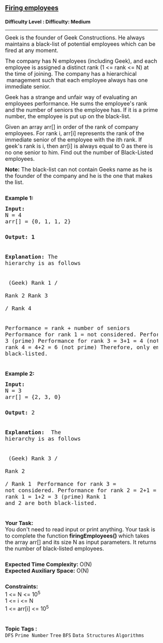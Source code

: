 <h2><a href="https://www.geeksforgeeks.org/problems/firing-employees5306/1?page=1&difficulty=Medium&status=unsolved&sortBy=submissions">Firing employees</a></h2><h3>Difficulty Level : Difficulty: Medium</h3><hr><div class="problems_problem_content__Xm_eO"><p><span style="font-size: 18px;">Geek is the founder of Geek Constructions. He always maintains a black-list&nbsp;of potential employees which can be fired at any moment.</span></p>
<p><span style="font-size: 18px;">The company has N employees (including Geek), and each employee is assigned a distinct rank (1 &lt;= rank &lt;= N) at the time of joining. The company has a hierarchical &nbsp;management such that each employee always has one immediate senior.&nbsp;</span></p>
<p><span style="font-size: 18px;">Geek has a strange and unfair way of evaluating an employees performance. He sums the employee's rank and the number of seniors the employee has. If it is a prime number, the employee is put up on the black-list.</span></p>
<p><span style="font-size: 18px;">Given an&nbsp;array arr[] in order of the rank of company employees. For rank i, arr[i] represents the rank of the immediate senior of the employee with the ith rank. If geek's rank is i, then arr[i] is always equal to 0 as there is no one senior to him. Find out the number of Black-Listed employees.</span></p>
<p><span style="font-size: 18px;"><strong>Note:</strong> The black-list can not&nbsp;contain Geeks name as he is the founder of the company and he is the one that makes the list.</span></p>
<p><br><span style="font-size: 18px;"><strong>Example 1:</strong></span></p>
<pre><span style="font-size: 18px;"><strong>Input:</strong>
N = 4
arr[] = {0, 1, 1, 2}</span>

<strong><span style="font-size: 18px;">Output: 1</span></strong>

<span style="font-size: 18px;"><strong>Explanation:</strong>
The hierarchy is as follows</span>

<span style="font-size: 18px;">       (Geek)
       Rank 1
        /   \
  Rank 2     Rank 3  
      /
Rank 4</span>

<span style="font-size: 18px;">Performance = rank + number of seniors
Performance for rank 1 = not considered.
Performance for rank 2 = 2+1 = 3 (prime)
Performance for rank 3 = 3+1 = 4 (not prime)
Performance for rank 4 = 4+2 = 6 (not prime)
Therefore, only employee 1 is black-listed.</span></pre>
<p><br><span style="font-size: 18px;"><strong>Example 2:</strong></span></p>
<pre><span style="font-size: 18px;"><strong>Input:</strong>
N = 3
arr[] = {2, 3, 0}</span>

<span style="font-size: 18px;"><strong>Output:</strong> 2</span>

<span style="font-size: 18px;"><strong>Explanation: </strong>
The hierarchy is as follows</span>

<span style="font-size: 18px;">       (Geek)
       Rank 3
        /   
  Rank 2     
      /
Rank 1
</span>
<span style="font-size: 18px;">Performance for rank 3 = not considered. 
Performance for rank 2 = 2+1 = 3 (prime) 
Performance for rank 1 = 1+2 = 3 (prime)</span>
<span style="font-size: 18px;">Rank 1 and 2 are both black-listed.</span></pre>
<p><br><span style="font-size: 18px;"><strong>Your Task: &nbsp;</strong><br>You don't need to read input or print anything. Your task is to complete the function<strong> firingEmployees()</strong> which takes the array arr[] and its size N as input parameters. It returns the number of black-listed employees.&nbsp;</span></p>
<p><br><span style="font-size: 18px;"><strong>Expected Time Complexity: </strong>O(N)<br><strong>Expected Auxiliary Space:</strong> O(N)</span></p>
<p><br><span style="font-size: 18px;"><strong>Constraints:</strong><br>1 &lt;= N &lt;= 10<sup>5</sup><br>1 &lt;= i &lt;= N<br>1 &lt;= arr[i] &lt;= 10<sup>5</sup></span></p></div><br><p><span style=font-size:18px><strong>Topic Tags : </strong><br><code>DFS</code>&nbsp;<code>Prime Number</code>&nbsp;<code>Tree</code>&nbsp;<code>BFS</code>&nbsp;<code>Data Structures</code>&nbsp;<code>Algorithms</code>&nbsp;